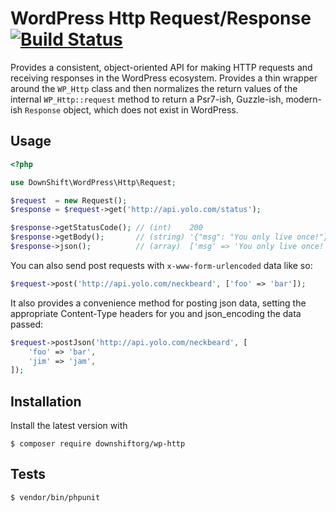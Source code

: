 # WordPress Http Request/Response [![Build Status](https://travis-ci.org/downshiftorg/wp-http.svg?branch=master)](https://travis-ci.org/downshiftorg/wp-http)

Provides a consistent, object-oriented API for making HTTP requests and receiving responses in the WordPress ecosystem. Provides a thin wrapper around the `WP_Http` class and then normalizes the return values of the internal `WP_Http::request` method to return a Psr7-ish, Guzzle-ish, modern-ish `Response` object, which does not exist in WordPress.

## Usage

```php
<?php

use DownShift\WordPress\Http\Request;

$request  = new Request();
$response = $request->get('http://api.yolo.com/status');

$response->getStatusCode(); // (int)    200
$response->getBody();       // (string) '{"msg": "You only live once!"}'
$response->json();          // (array)  ['msg' => 'You only live once!']
```

You can also send post requests with `x-www-form-urlencoded` data like so:

```php
$request->post('http://api.yolo.com/neckbeard', ['foo' => 'bar']);
```

It also provides a convenience method for posting json data, setting the appropriate Content-Type headers for you and json_encoding the data passed:

```php
$request->postJson('http://api.yolo.com/neckbeard', [
    'foo' => 'bar',
    'jim' => 'jam',
]);
```

## Installation

Install the latest version with

```
$ composer require downshiftorg/wp-http
```

## Tests

```
$ vendor/bin/phpunit
```
